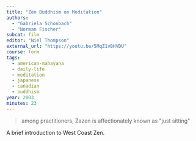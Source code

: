 ```yaml
---
title: "Zen Buddhism on Meditation"
authors:
  - "Gabriela Schonbach"
  - "Norman Fischer"
subcat: film
editor: "Niel Thompson"
external_url: "https://youtu.be/5MqZ1vBHVDU"
course: form
tags:
  - american-mahayana
  - daily-life
  - meditation
  - japanese
  - canadian
  - buddhism
year: 2003
minutes: 23
---
```


> among practitioners, Zazen is affectionately known as "just sitting"

A brief introduction to West Coast Zen.
